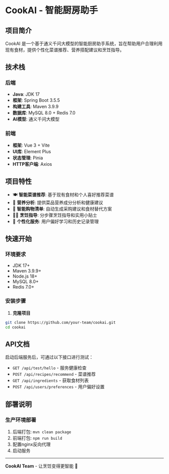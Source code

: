 # CookAI - 智能厨房助手

## 项目简介

CookAI 是一个基于通义千问大模型的智能厨房助手系统，旨在帮助用户合理利用现有食材，提供个性化菜谱推荐、营养搭配建议和烹饪指导。

## 技术栈

### 后端
- **Java**: JDK 17
- **框架**: Spring Boot 3.5.5
- **构建工具**: Maven 3.9.9
- **数据库**: MySQL 8.0 + Redis 7.0
- **AI模型**: 通义千问大模型

### 前端
- **框架**: Vue 3 + Vite
- **UI库**: Element Plus
- **状态管理**: Pinia
- **HTTP客户端**: Axios

## 项目特性

- 🍽️ **智能菜谱推荐**: 基于现有食材和个人喜好推荐菜谱
- 🥗 **营养分析**: 提供菜品营养成分分析和健康建议
- 🛒 **智能购物清单**: 自动生成采购建议和食材替代方案
- 👨‍🍳 **烹饪指导**: 分步骤烹饪指导和实用小贴士
- 📱 **个性化服务**: 用户偏好学习和历史记录管理

## 快速开始

### 环境要求

- JDK 17+
- Maven 3.9.9+
- Node.js 18+
- MySQL 8.0+
- Redis 7.0+

### 安装步骤

1. **克隆项目**
```bash
git clone https://github.com/your-team/cookai.git
cd cookai
```

## API文档

启动后端服务后，可通过以下接口进行测试：

- `GET /api/test/hello` - 服务健康检查
- `POST /api/recipes/recommend` - 菜谱推荐
- `GET /api/ingredients` - 获取食材列表
- `POST /api/users/preferences` - 用户偏好设置

## 部署说明

### 生产环境部署
1. 后端打包: `mvn clean package`
2. 前端打包: `npm run build`
3. 配置nginx反向代理
4. 启动服务

---

**CookAI Team** - 让烹饪变得更智能 🚀
